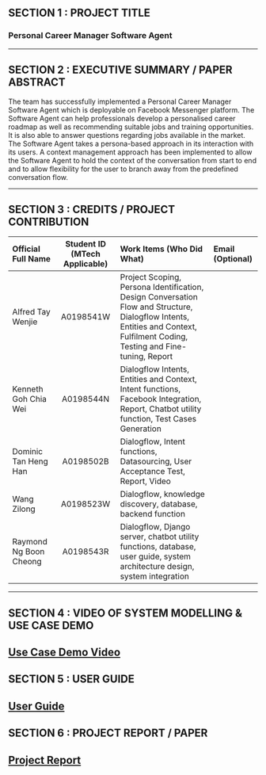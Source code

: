 
## SECTION 1 : PROJECT TITLE

### Personal Career Manager Software Agent

---
## SECTION 2 : EXECUTIVE SUMMARY / PAPER ABSTRACT
The team has successfully implemented a Personal Career Manager Software Agent which is deployable on Facebook Messenger platform. The Software Agent can help professionals develop a personalised career roadmap as well as recommending suitable jobs and training opportunities. It is also able to answer questions regarding jobs available in the market. The Software Agent takes a persona-based approach in its interaction with its users. A context management approach has been implemented to allow the Software Agent to hold the context of the conversation from start to end and to allow flexibility for the user to branch away from the predefined conversation flow. 

---
## SECTION 3 : CREDITS / PROJECT CONTRIBUTION

| Official Full Name  | Student ID (MTech Applicable)  | Work Items (Who Did What) | Email (Optional) |
| :------------ |:---------------:| :-----| :-----|
| Alfred Tay Wenjie | A0198541W | Project Scoping, Persona Identification, Design Conversation Flow and Structure, Dialogflow Intents, Entities and Context, Fulfilment Coding, Testing and Fine-tuning, Report | |
| Kenneth Goh Chia Wei | A0198544N | Dialogflow Intents, Entities and Context, Intent functions, Facebook Integration, Report, Chatbot utility function, Test Cases Generation | |
| Dominic Tan Heng Han | A0198502B | Dialogflow, Intent functions, Datasourcing, User Acceptance Test, Report, Video | |
| Wang Zilong | A0198523W | Dialogflow, knowledge discovery, database, backend function | |
| Raymond Ng Boon Cheong | A0198543R | Dialogflow, Django server, chatbot utility functions, database, user guide, system architecture design, system integration | |

---
## SECTION 4 : VIDEO OF SYSTEM MODELLING & USE CASE DEMO
[Use Case Demo Video](https://github.com/raymondng76/IRS-CS-2019-07-29-IS1FT-GRP-TeamName-LevelUpChatbot/blob/master/Miscellaneous/Introduction%20to%20Ashley.mp4)
---
## SECTION 5 : USER GUIDE
[User Guide](https://github.com/raymondng76/IRS-CS-2019-07-29-IS1FT-GRP-TeamName-LevelUpChatbot/blob/master/UserGuide/Team%2010%20Cognitive%20System%20User%20Guide.pdf)
---
## SECTION 6 : PROJECT REPORT / PAPER
[Project Report](https://github.com/raymondng76/IRS-CS-2019-07-29-IS1FT-GRP-TeamName-LevelUpChatbot/blob/master/ProjectReport/Team%2010%20Cognitive%20System%20Report%20-%20Personal%20Career%20Manager%20Software%20Agent.pdf)
---
